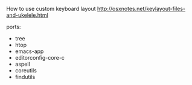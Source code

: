How to use custom keyboard layout http://osxnotes.net/keylayout-files-and-ukelele.html

ports:
* tree
* htop
* emacs-app
* editorconfig-core-c
* aspell
* coreutils
* findutils
